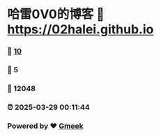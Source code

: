 # 哈雷0V0的博客 :link: https://02halei.github.io 
### :page_facing_up: [10](https://02halei.github.io/tag.html) 
### :speech_balloon: 5 
### :hibiscus: 12048 
### :alarm_clock: 2025-03-29 00:11:44 
### Powered by :heart: [Gmeek](https://github.com/Meekdai/Gmeek)

